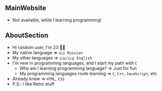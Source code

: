 ## MainWebsite ##
* Not available, while I learning programming!

## AboutSection ##
* Hi random user, I'm 23 👋🏻
* My native language ⇒ <code>🇷🇺 Russian</code>
* My other languages ⇒ <code>🇺🇲/🇬🇧 English</code>
* I'm new in programming languages, and I start my path with <code>C</code>
  * Why am I learning programming language? ⇒ Just for fun
  * My programming languages route learning ⇒ <code>C</code>, <code>C++</code>, <code>JavaScript</code>, etc
* Already knew ⇒ <code>HTML</code>, <code>CSS</code>
* P.S.: I like Retro stuff
